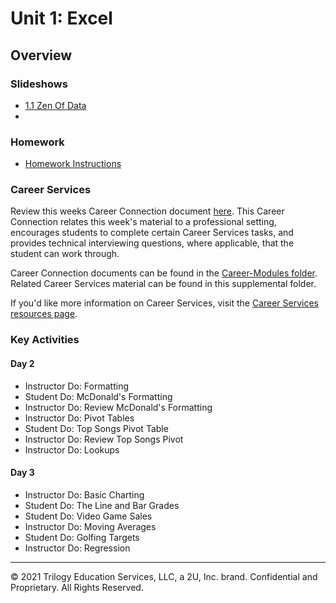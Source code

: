 # Unit 1: Excel

## Overview

### Slideshows

* [1.1 Zen Of Data](./1/data-01-1-zen-of-data.pdf)
* 



### Homework

* [Homework Instructions](../../02-Homework/01-Excel/Instructions/README.md)

### Career Services

Review this weeks Career Connection document [here](../../04-Career-Modules/01-Excel.md). This Career Connection relates this week's material to a professional setting, encourages students to complete certain Career Services tasks, and provides technical interviewing questions, where applicable, that the student can work through.

Career Connection documents can be found in the [Career-Modules folder](../../04-Career-Modules). Related Career Services material can be found in this supplemental folder.

If you'd like more information on Career Services, visit the [Career Services resources page](http://bit.ly/DataVizCS).

### Key Activities

#### Day 2

* Instructor Do: Formatting
* Student Do: McDonald's Formatting
* Instructor Do: Review McDonald's Formatting
* Instructor Do: Pivot Tables
* Student Do: Top Songs Pivot Table
* Instructor Do: Review Top Songs Pivot
* Instructor Do: Lookups

#### Day 3

* Instructor Do: Basic Charting
* Student Do: The Line and Bar Grades
* Student Do: Video Game Sales
* Instructor Do: Moving Averages
* Student Do: Golfing Targets
* Instructor Do: Regression

- - -

© 2021 Trilogy Education Services, LLC, a 2U, Inc. brand. Confidential and Proprietary. All Rights Reserved.
